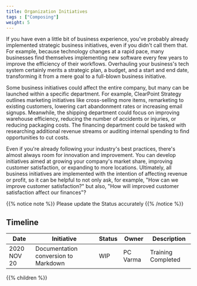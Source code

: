 ```yaml
---
title: Organization Initiatives
tags : ["Composing"]
weight: 5
---
```

If you have even a little bit of business experience, you've probably already implemented strategic business initiatives, even if you didn't call them that. For example, because technology changes at a rapid pace, many businesses find themselves implementing new software every few years to improve the efficiency of their workflows. Overhauling your business's tech system certainly merits a strategic plan, a budget, and a start and end date, transforming it from a mere goal to a full-blown business initiative.

Some business initiatives could affect the entire company, but many can be launched within a specific department. For example, ClearPoint Strategy outlines marketing initiatives like cross-selling more items, remarketing to existing customers, lowering cart abandonment rates or increasing email signups. Meanwhile, the shipping department could focus on improving warehouse efficiency, reducing the number of accidents or injuries, or reducing packaging costs. The financing department could be tasked with researching additional revenue streams or auditing internal spending to find opportunities to cut costs.

Even if you're already following your industry's best practices, there's almost always room for innovation and improvement. You can develop initiatives aimed at growing your company's market share, improving customer satisfaction, or expanding to more locations. Ultimately, all business initiatives are implemented with the intention of affecting revenue or profit, so it can be helpful to not only ask, for example, "How can we improve customer satisfaction?" but also, "How will improved customer satisfaction affect our finances"?

{{% notice note %}}
Please update the Status accurately
{{% /notice %}}

## Timeline
|Date|Initiative|Status|Owner|Description|
|----|----------|------|-----|-----------|
|2020 NOV 20|Documentation conversion to Markdown|WIP|PC Varma|Training Completed|

{{% children  %}}
